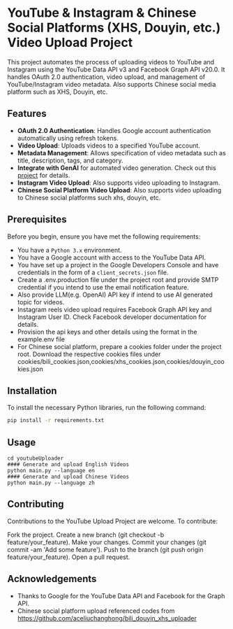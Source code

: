 # YouTube & Instagram & Chinese Social Platforms (XHS, Douyin, etc.) Video Upload Project

This project automates the process of uploading videos to YouTube and Instagram using the YouTube Data API v3 and Facebook Graph API v20.0. It handles OAuth 2.0 authentication, video upload, and management of YouTube/Instagram video metadata.
Also supports Chinese social media platform such as XHS, Douyin, etc. 

## Features

- **OAuth 2.0 Authentication**: Handles Google account authentication automatically using refresh tokens.
- **Video Upload**: Uploads videos to a specified YouTube account.
- **Metadata Management**: Allows specification of video metadata such as title, description, tags, and category.
- **Integrate with GenAI** for automated video generation. Check out this <a href="https://ai-video.jackhui.com.au">project</a> for details.
- **Instagram Video Upload**: Also supports video uploading to Instagram.
- **Chinese Social Platform Video Upload**: Also supports video uploading to Chinese social platforms such xhs, douyin, etc.

## Prerequisites

Before you begin, ensure you have met the following requirements:
- You have a `Python 3.x` environment.
- You have a Google account with access to the YouTube Data API.
- You have set up a project in the Google Developers Console and have credentials in the form of a `client_secrets.json` file.
- Create a .env.production file under the project root and provide SMTP credential if you intend to use the email notification feature.
- Also provide LLM(e.g. OpenAI) API key if intend to use AI generated topic for videos.
- Instagram reels video upload requires Facebook Graph API key and Instagram User ID. Check Facebook developer documentation for details.
- Provision the api keys and other details using the format in the example.env file
- For Chinese social platform, prepare a cookies folder under the project root. Download the respective cookies files under cookies/bili_cookies.json,cookies/xhs_cookies.json,cookies/douyin_cookies.json

## Installation

To install the necessary Python libraries, run the following command:

```bash
pip install -r requirements.txt
```
## Usage
```shell
cd youtubeUploader
#### Generate and upload English Videos
python main.py --language en
#### Generate and upload Chinese Videos
python main.py --language zh
```
## Contributing

Contributions to the YouTube Upload Project are welcome. To contribute:

Fork the project.
Create a new branch (git checkout -b feature/your_feature).
Make your changes.
Commit your changes (git commit -am 'Add some feature').
Push to the branch (git push origin feature/your_feature).
Open a pull request.

## Acknowledgements

- Thanks to Google for the YouTube Data API and Facebook for the Graph API.
- Chinese social platform upload referenced codes from https://github.com/aceliuchanghong/bili_douyin_xhs_uploader